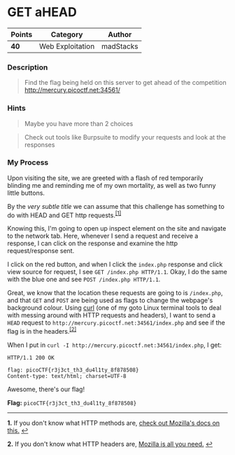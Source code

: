# GET aHEAD

| Points | Category         | Author    |
|--------|------------------|-----------|
| **40** | Web Exploitation | madStacks |

### Description
> Find the flag being held on this server to get ahead of the competition http://mercury.picoctf.net:34561/

### Hints
> Maybe you have more than 2 choices

> Check out tools like Burpsuite to modify your requests and look at the responses

### My Process

Upon visiting the site, we are greeted with a flash of red temporarily blinding me and reminding me of my own mortality, as well as two funny little buttons.

By the *very subtle title* we can assume that this challenge has something to do with HEAD and GET http requests.<sup id="a1">[[1]](#f1)</sup>

Knowing this, I'm going to open up inspect element on the site and navigate to the network tab. Here, whenever I send a request and receive a response, I can click on the response and examine the http request/response sent.

I click on the red button, and when I click the `index.php` response and click view source for request, I see `GET /index.php HTTP/1.1`. Okay, I do the same with the blue one and see `POST /index.php HTTP/1.1`.

Great, we know that the location these requests are going to is `/index.php`, and that `GET` and `POST` are being used as flags to change the webpage's background colour. Using [curl](https://en.wikipedia.org/wiki/CURL) (one of my goto Linux terminal tools to deal with messing around with HTTP requests and headers), I want to send a `HEAD` request to `http://mercury.picoctf.net:34561/index.php` and see if the flag is in the headers.<sup id="a2">[[2]](#f2)</sup>

When I put in `curl -I http://mercury.picoctf.net:34561/index.php`, I get:

```
HTTP/1.1 200 OK

flag: picoCTF{r3j3ct_th3_du4l1ty_8f878508}
Content-type: text/html; charset=UTF-8
```

Awesome, there's our flag!

**Flag:** `picoCTF{r3j3ct_th3_du4l1ty_8f878508}`

***

<b id="f1">1.</b> If you don't know what HTTP methods are, [check out Mozilla's docs on this.](https://developer.mozilla.org/en-US/docs/Web/HTTP/Methods) [↩︎](#a1)

<b id="f2">2.</b> If you don't know what HTTP headers are, [Mozilla is all you need.](https://developer.mozilla.org/en-US/docs/Web/HTTP/Headers) [↩︎](#a2)
